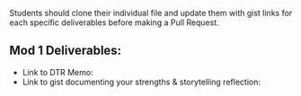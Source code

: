Students should clone their individual file and update them with gist links for each specific deliverables before making a Pull Request. 

## Mod 1 Deliverables:
* Link to DTR Memo: <script src="https://gist.github.com/anajauregui/d5f0583263cfec0e6c177d782bd6058f.js"></script>
* Link to gist documenting your strengths & storytelling reflection: <script src="https://gist.github.com/anajauregui/23997ef6d1d0a060b4226045713caadd.js"></script>
